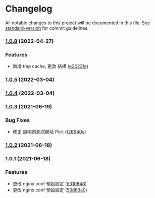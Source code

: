 # Changelog

All notable changes to this project will be documented in this file. See [standard-version](https://github.com/conventional-changelog/standard-version) for commit guidelines.

### [1.0.8](https://github.com/imagine10255/bear-docker-nginx/compare/v1.0.5...v1.0.8) (2022-04-27)


### Features

* 新增 tmp cache, 更改 結構 ([e2022fe](https://github.com/imagine10255/bear-docker-nginx/commit/e2022fe0e0ff596db01b92296fc0d3e3fdaa17a9))

### [1.0.5](https://github.com/imagine10255/bear-docker-nginx/compare/v1.0.4...v1.0.5) (2022-03-04)

### [1.0.4](https://github.com/imagine10255/bear-docker-nginx/compare/v1.0.3...v1.0.4) (2022-03-04)

### [1.0.3](https://github.com/imagine10255/bear-docker-nginx/compare/v1.0.2...v1.0.3) (2021-06-19)


### Bug Fixes

* 修正 說明的測試網址 Port ([f26940c](https://github.com/imagine10255/bear-docker-nginx/commit/f26940ccf11a3e68004c0c9ba12d22099ada7e23))

### [1.0.2](https://github.com/imagine10255/bear-docker-nginx/compare/v1.0.1...v1.0.2) (2021-06-18)

### 1.0.1 (2021-06-18)


### Features

* 更改 nginx.conf 預設設定 ([5310848](https://github.com/imagine10255/bear-docker-nginx/commit/5310848f0564442a2afcd158764e6edfb943b094))
* 更改 nginx.conf 預設設定 ([53d69a0](https://github.com/imagine10255/bear-docker-nginx/commit/53d69a0f5f4cc9eb5a1b76340458141a7fd2cf1c))
